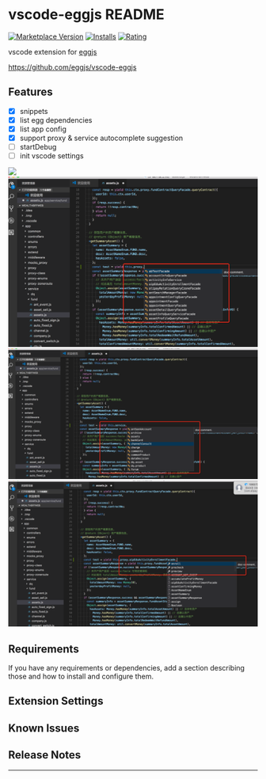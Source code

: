 # vscode-eggjs README

[![Marketplace Version](https://vsmarketplacebadge.apphb.com/version/atian25.eggjs.svg)](https://marketplace.visualstudio.com/items?itemName=atian25.eggjs)
[![Installs](https://vsmarketplacebadge.apphb.com/installs/atian25.eggjs.svg)](https://marketplace.visualstudio.com/items?itemName=atian25.eggjs)
[![Rating](https://vsmarketplacebadge.apphb.com/rating/atian25.eggjs.svg)](https://marketplace.visualstudio.com/items?itemName=atian25.eggjs)

vscode extension for [eggjs]

https://github.com/eggjs/vscode-eggjs

## Features

- [x] snippets
- [x] list egg dependencies
- [x] list app config
- [x] support proxy & service autocomplete suggestion
- [ ] startDebug
- [ ] init vscode settings

![](https://github.com/eggjs/vscode-eggjs/raw/master/snapshot.png)
![](https://github.com/eggjs/vscode-eggjs/raw/master/resources/imgs/proxy.png)
![](https://github.com/eggjs/vscode-eggjs/raw/master/resources/imgs/service.png)
![](https://github.com/eggjs/vscode-eggjs/raw/master/resources/imgs/method.png)

## Requirements

If you have any requirements or dependencies, add a section describing those and how to install and configure them.

## Extension Settings

<!--
Include if your extension adds any VS Code settings through the `contributes.configuration` extension point.

For example:

This extension contributes the following settings:

* `myExtension.enable`: enable/disable this extension
* `myExtension.thing`: set to `blah` to do something
-->

## Known Issues

## Release Notes


-----------------------------------------------------------------------------------------------------------

[eggjs]: https://eggjs.org/